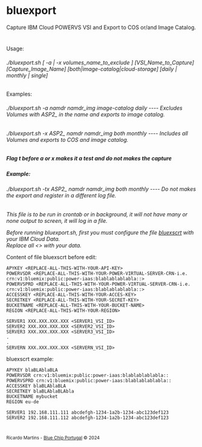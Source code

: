 # bluexport
Capture IBM Cloud POWERVS VSI and Export to COS or/and Image Catalog.
#
 Usage:    <h6>./bluexport.sh [ -a | -x volumes_name_to_exclude ] [VSI_Name_to_Capture] [Capture_Image_Name] [both|image-catalog|cloud-storage] [daily | monthly | single]</h6>

 Examples:  <h6>./bluexport.sh -a namdr namdr_img image-catalog daily  *---- Excludes Volumes with ASP2_ in the name and exports to image catalog.*</h6>
   <h6>./bluexport.sh -x ASP2_ namdr namdr_img both monthly  ---- Includes all Volumes and exports to COS and image catalog.</h6>  

 <h5>Flag t before a or x makes it a test and do not makes the capture</h5>  
 <h5>Example:</h5>  <h6>./bluexport.sh -tx ASP2_ namdr namdr_img both monthly ---- Do not makes the export and register in a different log file.</h6>  
 
 *This file is to be run in crontab or in background, it will not have many or none output to screen, it will log in a file.*  
  
*Before running bluexport.sh, first you must configure the file <U>bluexscrt</U> with your IBM Cloud Data.*  
*Replace all <> with your data.*  

  
Content of file bluexscrt before edit:  

```
APYKEY <REPLACE-ALL-THIS-WITH-YOUR-API-KEY>  
POWERVSDR <REPLACE-ALL-THIS-WITH-YOUR-POWER-VIRTUAL-SERVER-CRN-i.e.   crn:v1:bluemix:public:power-iaas:blablablablabla::>  
POWERVSPRD <REPLACE-ALL-THIS-WITH-YOUR-POWER-VIRTUAL-SERVER-CRN-i.e.  crn:v1:bluemix:public:power-iaas:blablablablabla::>  
ACCESSKEY <REPLACE-ALL-THIS-WITH-YOUR-ACCES-KEY>  
SECRETKEY <REPLACE-ALL-THIS-WITH-YOUR-SECRET-KEY>  
BUCKETNAME <REPLACE-ALL-THIS-WITH-YOUR-BUCKET-NAME>  
REGION <REPLACE-ALL-THIS-WITH-YOUR-REGION>  
  
SERVER1 XXX.XXX.XXX.XXX <SERVER1_VSI_ID>
SERVER2 XXX.XXX.XXX.XXX <SERVER2_VSI_ID>
SERVER3 XXX.XXX.XXX.XXX <SERVER3_VSI_ID>
.  
.  
SERVERN XXX.XXX.XXX.XXX <SERVERN_VSI_ID>
```

bluexscrt example:
```
APYKEY blaBLAblaBLA  
POWERVSDR crn:v1:bluemix:public:power-iaas:blablablablabla::  
POWERVSPRD crn:v1:bluemix:public:power-iaas:blablablablabla::  
ACCESSKEY blaBLAblaBLA  
SECRETKEY blaBLAblaBLAbla  
BUCKETNAME mybucket  
REGION eu-de  
  
SERVER1 192.168.111.111 abcdefgh-1234-1a2b-1234-abc123def123
SERVER2 192.168.111.112 abcdefgh-1234-1a2b-1234-abc123def123
```

#
  <sub>Ricardo Martins - [Blue Chip Portugal](http://www.bluechip.pt) © 2024</sub>  
